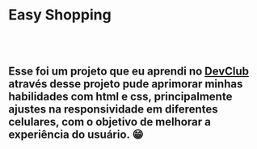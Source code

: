 <h1>Easy Shopping</h1>
<br>
<br>
<h2>Esse foi um projeto que eu aprendi no <a href= "https://rodolfomori.com.br/devclub">DevClub</a> através desse projeto pude aprimorar minhas habilidades com html e css, principalmente ajustes na responsividade em diferentes celulares, com o objetivo de melhorar a experiência do usuário. 😁</h2>
